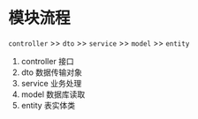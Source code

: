 # 模块流程



`controller` >> `dto` >> `service` >> `model` >> `entity`

1. controller 接口
2. dto 数据传输对象
3. service 业务处理
4. model 数据库读取
5. entity 表实体类